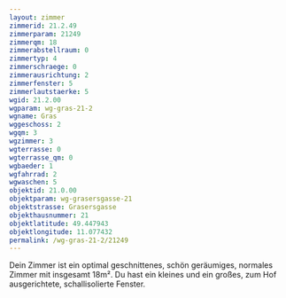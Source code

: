 ```yaml
---
layout: zimmer
zimmerid: 21.2.49
zimmerparam: 21249
zimmerqm: 18
zimmerabstellraum: 0
zimmertyp: 4
zimmerschraege: 0
zimmerausrichtung: 2
zimmerfenster: 5
zimmerlautstaerke: 5
wgid: 21.2.00
wgparam: wg-gras-21-2
wgname: Gras
wggeschoss: 2
wgqm: 3
wgzimmer: 3
wgterrasse: 0
wgterrasse_qm: 0
wgbaeder: 1
wgfahrrad: 2
wgwaschen: 5
objektid: 21.0.00
objektparam: wg-grasersgasse-21
objektstrasse: Grasersgasse
objekthausnummer: 21
objektlatitude: 49.447943
objektlongitude: 11.077432
permalink: /wg-gras-21-2/21249  
---
```

Dein Zimmer ist ein optimal geschnittenes, schön geräumiges, normales Zimmer mit insgesamt 18m². Du hast ein kleines und ein großes, zum Hof ausgerichtete, schallisolierte Fenster. 